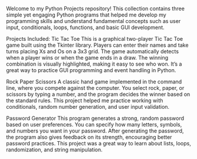 Welcome to my Python Projects repository! This collection contains three simple yet engaging Python programs that helped me develop my programming skills and understand fundamental concepts such as user input, conditionals, loops, functions, and basic GUI development.

Projects Included:
Tic Tac Toe
This is a graphical two-player Tic Tac Toe game built using the Tkinter library. Players can enter their names and take turns placing Xs and Os on a 3x3 grid. The game automatically detects when a player wins or when the game ends in a draw. The winning combination is visually highlighted, making it easy to see who won. It’s a great way to practice GUI programming and event handling in Python.

Rock Paper Scissors
A classic hand game implemented in the command line, where you compete against the computer. You select rock, paper, or scissors by typing a number, and the program decides the winner based on the standard rules. This project helped me practice working with conditionals, random number generation, and user input validation.

Password Generator
This program generates a strong, random password based on user preferences. You can specify how many letters, symbols, and numbers you want in your password. After generating the password, the program also gives feedback on its strength, encouraging better password practices. This project was a great way to learn about lists, loops, randomization, and string manipulation.
